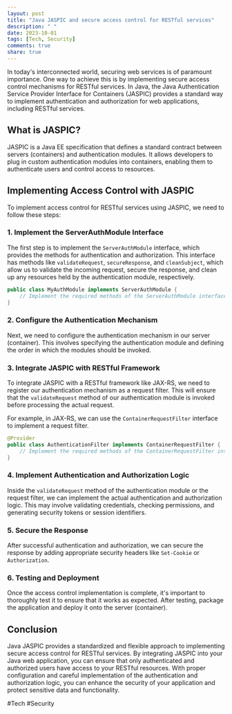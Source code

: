 ```yaml
---
layout: post
title: "Java JASPIC and secure access control for RESTful services"
description: " "
date: 2023-10-01
tags: [Tech, Security]
comments: true
share: true
---
```


In today's interconnected world, securing web services is of paramount importance. One way to achieve this is by implementing secure access control mechanisms for RESTful services. In Java, the Java Authentication Service Provider Interface for Containers (JASPIC) provides a standard way to implement authentication and authorization for web applications, including RESTful services.

## What is JASPIC?

JASPIC is a Java EE specification that defines a standard contract between servers (containers) and authentication modules. It allows developers to plug in custom authentication modules into containers, enabling them to authenticate users and control access to resources.

## Implementing Access Control with JASPIC

To implement access control for RESTful services using JASPIC, we need to follow these steps:

### 1. Implement the ServerAuthModule Interface

The first step is to implement the `ServerAuthModule` interface, which provides the methods for authentication and authorization. This interface has methods like `validateRequest`, `secureResponse`, and `cleanSubject`, which allow us to validate the incoming request, secure the response, and clean up any resources held by the authentication module, respectively.

```java
public class MyAuthModule implements ServerAuthModule {
    // Implement the required methods of the ServerAuthModule interface
}
```

### 2. Configure the Authentication Mechanism

Next, we need to configure the authentication mechanism in our server (container). This involves specifying the authentication module and defining the order in which the modules should be invoked.

### 3. Integrate JASPIC with RESTful Framework

To integrate JASPIC with a RESTful framework like JAX-RS, we need to register our authentication mechanism as a request filter. This will ensure that the `validateRequest` method of our authentication module is invoked before processing the actual request.

For example, in JAX-RS, we can use the `ContainerRequestFilter` interface to implement a request filter.

```java
@Provider
public class AuthenticationFilter implements ContainerRequestFilter {
    // Implement the required methods of the ContainerRequestFilter interface
}
```

### 4. Implement Authentication and Authorization Logic

Inside the `validateRequest` method of the authentication module or the request filter, we can implement the actual authentication and authorization logic. This may involve validating credentials, checking permissions, and generating security tokens or session identifiers.

### 5. Secure the Response

After successful authentication and authorization, we can secure the response by adding appropriate security headers like `Set-Cookie` or `Authorization`.

### 6. Testing and Deployment

Once the access control implementation is complete, it's important to thoroughly test it to ensure that it works as expected. After testing, package the application and deploy it onto the server (container).

## Conclusion

Java JASPIC provides a standardized and flexible approach to implementing secure access control for RESTful services. By integrating JASPIC into your Java web application, you can ensure that only authenticated and authorized users have access to your RESTful resources. With proper configuration and careful implementation of the authentication and authorization logic, you can enhance the security of your application and protect sensitive data and functionality.

#Tech #Security